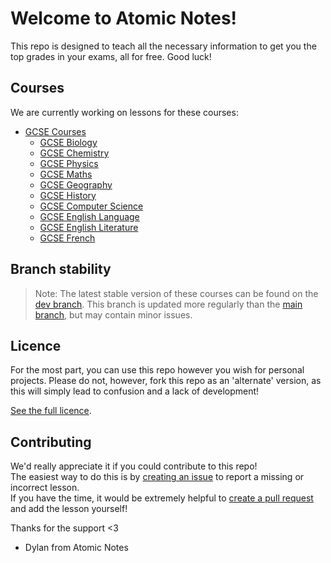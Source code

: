 # Welcome to Atomic Notes!

This repo is designed to teach all the necessary information to get you
the top grades in your exams, all for free. Good luck!

## Courses

We are currently working on lessons for these courses:

* [GCSE Courses](gcse/README.md)  
  - [GCSE Biology](gcse/biology/README.md)  
  - [GCSE Chemistry](gcse/chemistry/README.md)  
  - [GCSE Physics](gcse/physics/README.md)  
  - [GCSE Maths](gcse/maths/README.md)  
  - [GCSE Geography](gcse/geography/README.md)  
  - [GCSE History](gcse/history/README.md)  
  - [GCSE Computer Science](gcse/computing/README.md)
  - [GCSE English Language](gcse/englishlang/README.md)  
  - [GCSE English Literature](gcse/englishlit/README.md)  
  - [GCSE French](gcse/french/README.md)  

## Branch stability

> Note: The latest stable version of these courses can be found on the
> [dev branch](https://github.com/AtomicNotes/learn/tree/dev). This branch
> is updated more regularly than the
> [main branch](https://github.com/AtomicNotes/learn), but may contain
> minor issues.

## Licence

For the most part, you can use this repo however you wish for personal
projects. Please do not, however, fork this repo as an 'alternate'
version, as this will simply lead to confusion and a lack of development!

[See the full licence](LICENSE).

## Contributing

We'd really appreciate it if you could contribute to this repo!  
The easiest way to do this is by
[creating an issue](https://github.com/AtomicNotes/learn/issues) to report
a missing or incorrect lesson.  
If you have the time, it would be extremely helpful to
[create a pull request](https://github.com/AtomicNotes/learn/pulls) and
add the lesson yourself!

Thanks for the support <3
 - Dylan from Atomic Notes

